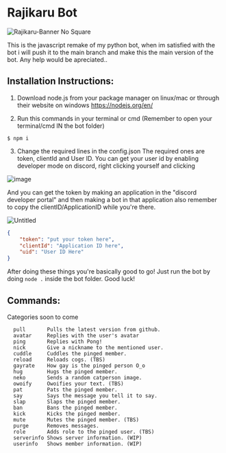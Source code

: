 # Rajikaru Bot

![Rajikaru-Banner No Square](https://user-images.githubusercontent.com/66682497/151678869-494ec38e-5626-4a55-8cfa-e483bfe4d455.png)

This is the javascript remake of my python bot, when im satisfied with the bot i will push it to the main branch and make this the main version of the bot.
Any help would be apreciated..

## Installation Instructions:
1. Download node.js from your package manager on linux/mac or through their website on windows
https://nodejs.org/en/

2. Run this commands in your terminal or cmd (Remember to open your terminal/cmd IN the bot folder)
```
$ npm i
```

3. Change the required lines in the config.json
The required ones are token, clientId and User ID. You can get your user id by enabling developer mode on discord, right clicking yourself and clicking

![image](https://user-images.githubusercontent.com/66682497/151679095-fc0025b5-ebc8-4ed3-ba46-f535cf2ac85b.png)

And you can get the token by making an application in the "discord developer portal" and then making a bot in that application also remember to copy the clientID/ApplicationID while you're there.

![Untitled](https://user-images.githubusercontent.com/66682497/151679192-60aa190d-a3b0-444b-81c4-1dea7a805229.png)

```json
{
    "token": "put your token here",
    "clientId": "Application ID here",
    "uid": "User ID Here"
}
```

After doing these things you're basically good to go! Just run the bot by doing `node .` inside the bot folder. Good luck!

## Commands:
Categories soon to come
```
  pull       Pulls the latest version from github.
  avatar     Replies with the user's avatar
  ping       Replies with Pong!
  nick       Give a nickname to the mentioned user.
  cuddle     Cuddles the pinged member.
  reload     Reloads cogs. (TBS)
  gayrate    How gay is the pinged person O_o
  hug        Hugs the pinged member.
  neko       Sends a random catperson image.
  owoify     Owoifies your text. (TBS)
  pat        Pats the pinged member.
  say        Says the message you tell it to say.
  slap       Slaps the pinged member.
  ban        Bans the pinged member.
  kick       Kicks the pinged member.
  mute       Mutes the pinged member. (TBS)
  purge      Removes messages.
  role       Adds role to the pinged user. (TBS)
  serverinfo Shows server information. (WIP)
  userinfo   Shows member information. (WIP)
```
